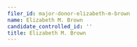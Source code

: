 ```yaml
---
filer_id: major-donor-elizabeth-m-brown
name: Elizabeth M. Brown
candidate_controlled_id: ''
title: Elizabeth M. Brown
---
```

